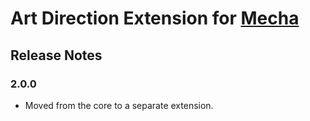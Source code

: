 Art Direction Extension for [Mecha](https://github.com/mecha-cms/mecha)
=======================================================================

Release Notes
-------------

### 2.0.0

 - Moved from the core to a separate extension.